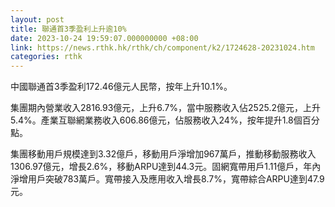 ```yaml
---
layout: post
title: 聯通首3季盈利上升逾10%
date: 2023-10-24 19:59:07.000000000 +08:00
link: https://news.rthk.hk/rthk/ch/component/k2/1724628-20231024.htm
categories: rthk
---
```


中國聯通首3季盈利172.46億元人民幣，按年上升10.1%。

集團期內營業收入2816.93億元，上升6.7%，當中服務收入佔2525.2億元，上升5.4%。產業互聯網業務收入606.86億元，佔服務收入24%，按年提升1.8個百分點。

集團移動用戶規模達到3.32億戶，移動用戶淨增加967萬戶，推動移動服務收入1306.97億元，增長2.6%，移動ARPU達到44.3元。固網寬帶用戶1.11億戶，年內淨增用戶突破783萬戶。寬帶接入及應用收入增長8.7%，寬帶綜合ARPU達到47.9元。

